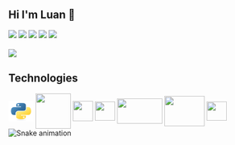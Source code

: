 <h2>Hi I'm Luan 👋</h2>

<!--
**LuMoSiH/LuMoSiH** is a ✨ _special_ ✨ repository because its `README.md` (this file) appears on your GitHub profile.

Here are some ideas to get you started:

- 🔭 I’m currently working on ...
- 🌱 I’m currently learning ...
- 👯 I’m looking to collaborate on ...
- 🤔 I’m looking for help with ...
- 💬 Ask me about ...
- 📫 How to reach me: ...
- 😄 Pronouns: ...
- ⚡ Fun fact: ...-->
<div>
  <a href="https://www.linkedin.com/in/luan-morengui-44b396b8/"><img src="https://img.shields.io/badge/LinkedIn-0077B5?style=for-the-badge&logo=linkedin&logoColor=white"></a>
  <a href="https://www.instagram.com/luanmorenghi/"><img src="https://img.shields.io/badge/Instagram-E4405F?style=for-the-badge&logo=instagram&logoColor=white"></a>  
  <a href="https://www.youtube.com/channel/UCBYBqWr798vNpTOme3LgLwQ"><img src="https://img.shields.io/badge/YouTube-FF0000?style=for-the-badge&logo=youtube&logoColor=white"></a>
  <a href=""><img src="https://img.shields.io/badge/Gmail-D14836?style=for-the-badge&logo=gmail&logoColor=white"></a>
  <a href="https://www.twitch.tv/lumosih"><img src="https://img.shields.io/badge/Twitch-9146FF?style=for-the-badge&logo=twitch&logoColor=white"></a>
</div> 
<br>

<div>
<a href="https://github-readme-stats.vercel.app/api?username=lumosih&theme=dark&show_icons=true">
  <img align="center" src="https://github-readme-stats.vercel.app/api?username=lumosih&theme=dark&show_icons=true" /> 
</a>
   <!--img src="https://media2.giphy.com/media/zg461RHFFV1oYinKJF/giphy.gif?cid=ecf05e47ps9jhe5u8xzu2v7rd1jc6clunzyvy4ecwudb5sd5&rid=giphy.gif&ct=g" align="center" width="300" height="300"-->
 </div>
 
 <h2>Technologies</h2>
 <div>
  
  <img align="center" height="40" width="50" src="https://raw.githubusercontent.com/devicons/devicon/master/icons/python/python-original.svg" style="max-width: 100%;">
  <img align="center" height="70" width="70" src="https://cdn.freelogovectors.net/wp-content/uploads/2020/01/uipath-logo.png" style="max-width: 100%;">
  <img align="center" height="40" width="40" src="https://community.qlik.com/legacyfs/online/69116_small_sense.png" style="max-width: 100%;">
  <img align="center" height="38" width="40" src="https://www.fitanalytics.com.br/wp-content/uploads/2020/07/Qlikview.png" style="max-width: 100%;">  
  <img align="center" height="50" width="90" src="https://kyligence.io/wp-content/uploads/2019/02/partners-logo-Power-BI.png" style="max-width: 100%;">  
  <img align="center" height="60" width="80" src="https://download.logo.wine/logo/MySQL/MySQL-Logo.wine.png" style="max-width: 100%;"> 
  <img align="center" height="38" width="40" src="https://upload.wikimedia.org/wikipedia/commons/thumb/4/40/Adobe_Premiere_Pro_CC_icon.svg/1200px-Adobe_Premiere_Pro_CC_icon.svg.png" style="max-width: 100%;">
  
 </div>
<!--a href="https://github.com/lumosih/convoychat">
  <img align="center" src="https://github-readme-stats.vercel.app/api/top-langs/?username=lumosih&layout=compact" />
</a-->
 

<img src="https://github.com/lumosih/lumosih/raw/output/github-contribution-grid-snake.svg" alt="Snake animation" style="max-width: 100%;">


